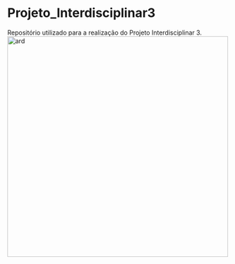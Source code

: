 # Projeto_Interdisciplinar3
Repositório utilizado para a realização do Projeto Interdisciplinar 3. 
<img url="https://logodownload.org/wp-content/uploads/2019/03/arduino-logo-0.png" alt="ard" width="500">

